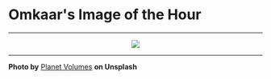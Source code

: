 # Omkaar's Image of the Hour

---

<div align="center">

<a href="https://unsplash.com/photos/a-computer-screen-showing-a-chatbot-interface-XIZwjEtI2VA">
  <img src="https://images.unsplash.com/photo-1753907537890-f20de9e116cc?crop=entropy&cs=tinysrgb&fit=max&fm=jpg&ixid=M3w3NjA2Nzh8MHwxfHJhbmRvbXx8fHx8fHx8fDE3NTQ0OTYwMDB8&ixlib=rb-4.1.0&q=80&w=1080" style="max-width:100%; height:auto;">
</a>



</div>

---

**Photo by** [Planet Volumes](https://unsplash.com/@planetvolumes) **on Unsplash**
